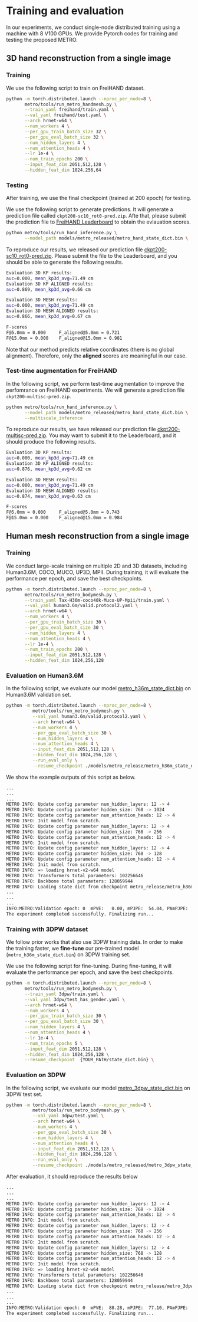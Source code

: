 # Training and evaluation 

In our experiments, we conduct single-node distributed training using a machine with 8 V100 GPUs. We provide Pytorch codes for training and testing the proposed METRO.


## 3D hand reconstruction from a single image

### Training

We use the following script to train on FreiHAND dataset. 

```bash
python -m torch.distributed.launch --nproc_per_node=8 \
       metro/tools/run_metro_handmesh.py \
       --train_yaml freihand/train.yaml \
       --val_yaml freihand/test.yaml \
       --arch hrnet-w64 \
       --num_workers 4 \
       --per_gpu_train_batch_size 32 \
       --per_gpu_eval_batch_size 32 \
       --num_hidden_layers 4 \
       --num_attention_heads 4 \
       --lr 1e-4 \
       --num_train_epochs 200 \
       --input_feat_dim 2051,512,128 \
       --hidden_feat_dim 1024,256,64 
```

### Testing

After training, we use the final checkpoint (trained at 200 epoch) for testing.

We use the following script to generate predictions. It will generate a prediction file called `ckpt200-sc10_rot0-pred.zip`. Afte that, please submit the prediction file to [FreiHAND Leaderboard](https://competitions.codalab.org/competitions/21238) to obtain the evlauation scores.

```bash
python metro/tools/run_hand_inference.py \
       --model_path models/metro_released/metro_hand_state_dict.bin \
```

To reproduce our results, we released our prediction file [ckpt200-sc10_rot0-pred.zip](https://1drv.ms/u/s!AjSbuBGA5p7mbO6hR40LiT7vWuY?e=5Ez4ox). Please submit the file to the Leaderboard, and you should be able to generate the following results. 

```bash
Evaluation 3D KP results:
auc=0.000, mean_kp3d_avg=71.49 cm
Evaluation 3D KP ALIGNED results:
auc=0.869, mean_kp3d_avg=0.66 cm

Evaluation 3D MESH results:
auc=0.000, mean_kp3d_avg=71.49 cm
Evaluation 3D MESH ALIGNED results:
auc=0.866, mean_kp3d_avg=0.67 cm

F-scores
F@5.0mm = 0.000 	F_aligned@5.0mm = 0.721
F@15.0mm = 0.000 	F_aligned@15.0mm = 0.981
```
Note that our method predicts relative coordinates (there is no global alignment). 
Therefore, only the **aligned** scores are meaningful in our case.


### Test-time augmentation for FreiHAND

In the following script, we perform test-time augmentation to improve the perfomrance on FreiHAND experiments. We will generate a prediction file `ckpt200-multisc-pred.zip`. 

```bash
python metro/tools/run_hand_inference.py \
       --model_path models/metro_released/metro_hand_state_dict.bin \
       --multiscale_inference
```

To reproduce our results, we have released our prediction file [ckpt200-multisc-pred.zip](https://1drv.ms/u/s!AjSbuBGA5p7mba52EPdaG5HyadU?e=Db0SYe). You may want to submit it to the Leaderboard, and it should produce the following results. 

```bash
Evaluation 3D KP results:
auc=0.000, mean_kp3d_avg=71.49 cm
Evaluation 3D KP ALIGNED results:
auc=0.876, mean_kp3d_avg=0.62 cm

Evaluation 3D MESH results:
auc=0.000, mean_kp3d_avg=71.49 cm
Evaluation 3D MESH ALIGNED results:
auc=0.874, mean_kp3d_avg=0.63 cm

F-scores
F@5.0mm = 0.000 	F_aligned@5.0mm = 0.743
F@15.0mm = 0.000 	F_aligned@15.0mm = 0.984
```

## Human mesh reconstruction from a single image


### Training

We conduct large-scale training on multiple 2D and 3D datasets, including Human3.6M, COCO, MUCO, UP3D, MPII. During training, it will evaluate the performance per epoch, and save the best checkpoints.

```bash
python -m torch.distributed.launch --nproc_per_node=8 \
       metro/tools/run_metro_bodymesh.py \
       --train_yaml Tax-H36m-coco40k-Muco-UP-Mpii/train.yaml \
       --val_yaml human3.6m/valid.protocol2.yaml \
       --arch hrnet-w64 \
       --num_workers 4 \
       --per_gpu_train_batch_size 30 \
       --per_gpu_eval_batch_size 30 \
       --num_hidden_layers 4 \
       --num_attention_heads 4 \
       --lr 1e-4 \
       --num_train_epochs 200 \
       --input_feat_dim 2051,512,128 \
       --hidden_feat_dim 1024,256,128 
```


### Evaluation on Human3.6M

In the following script, we evaluate our model [metro_h36m_state_dict.bin](https://1drv.ms/u/s!AjSbuBGA5p7maYOP-Yr9C8DdwV4?e=ANPczU) on Human3.6M validation set.  

```bash
python -m torch.distributed.launch --nproc_per_node=8 \
          metro/tools/run_metro_bodymesh.py \
          --val_yaml human3.6m/valid.protocol2.yaml \
          --arch hrnet-w64 \
          --num_workers 4 \
          --per_gpu_eval_batch_size 30 \
          --num_hidden_layers 4 \
          --num_attention_heads 4 \
          --input_feat_dim 2051,512,128 \
          --hidden_feat_dim 1024,256,128 \
          --run_eval_only \
          --resume_checkpoint ./models/metro_release/metro_h36m_state_dict.bin 
```

We show the example outputs of this script as below. 
```bash
...
...
...
METRO INFO: Update config parameter num_hidden_layers: 12 -> 4
METRO INFO: Update config parameter hidden_size: 768 -> 1024
METRO INFO: Update config parameter num_attention_heads: 12 -> 4
METRO INFO: Init model from scratch.
METRO INFO: Update config parameter num_hidden_layers: 12 -> 4
METRO INFO: Update config parameter hidden_size: 768 -> 256
METRO INFO: Update config parameter num_attention_heads: 12 -> 4
METRO INFO: Init model from scratch.
METRO INFO: Update config parameter num_hidden_layers: 12 -> 4
METRO INFO: Update config parameter hidden_size: 768 -> 128
METRO INFO: Update config parameter num_attention_heads: 12 -> 4
METRO INFO: Init model from scratch.
METRO INFO: => loading hrnet-v2-w64 model
METRO INFO: Transformers total parameters: 102256646
METRO INFO: Backbone total parameters: 128059944
METRO INFO: Loading state dict from checkpoint metro_release/metro_h36m_state_dict.bin
...
...
...
INFO:METRO:Validation epoch: 0  mPVE:   0.00, mPJPE:  54.04, PAmPJPE:  36.75 
The experiment completed successfully. Finalizing run...
```
 


### Training with 3DPW dataset

We follow prior works that also use 3DPW training data. In order to make the training faster, we **fine-tune** our pre-trained model (`metro_h36m_state_dict.bin`) on 3DPW training set. 

We use the following script for fine-tuning. During fine-tuning, it will evaluate the performance per epoch, and save the best checkpoints. 

```bash
python -m torch.distributed.launch --nproc_per_node=8 \
       metro/tools/run_metro_bodymesh.py \
       --train_yaml 3dpw/train.yaml \
       --val_yaml 3dpw/test_has_gender.yaml \
       --arch hrnet-w64 \
       --num_workers 4 \
       --per_gpu_train_batch_size 30 \
       --per_gpu_eval_batch_size 30 \
       --num_hidden_layers 4 \
       --num_attention_heads 4 \
       --lr 1e-4 \
       --num_train_epochs 5 \
       --input_feat_dim 2051,512,128 \
       --hidden_feat_dim 1024,256,128 \
       --resume_checkpoint  {YOUR_PATH/state_dict.bin} \
```


### Evaluation on 3DPW
In the following script, we evaluate our model [metro_3dpw_state_dict.bin](https://1drv.ms/u/s!AjSbuBGA5p7mauboKr9sxY0rxBY?e=ATlXLS) on 3DPW test set. 


```bash
python -m torch.distributed.launch --nproc_per_node=8 \
          metro/tools/run_metro_bodymesh.py \
          --val_yaml 3dpw/test.yaml \
          --arch hrnet-w64 \
          --num_workers 4 \
          --per_gpu_eval_batch_size 30 \
          --num_hidden_layers 4 \
          --num_attention_heads 4 \
          --input_feat_dim 2051,512,128 \
          --hidden_feat_dim 1024,256,128 \
          --run_eval_only \
          --resume_checkpoint ./models/metro_released/metro_3dpw_state_dict.bin 
```

After evaluation, it should reproduce the results below
```bash
...
...
...
METRO INFO: Update config parameter num_hidden_layers: 12 -> 4
METRO INFO: Update config parameter hidden_size: 768 -> 1024
METRO INFO: Update config parameter num_attention_heads: 12 -> 4
METRO INFO: Init model from scratch.
METRO INFO: Update config parameter num_hidden_layers: 12 -> 4
METRO INFO: Update config parameter hidden_size: 768 -> 256
METRO INFO: Update config parameter num_attention_heads: 12 -> 4
METRO INFO: Init model from scratch.
METRO INFO: Update config parameter num_hidden_layers: 12 -> 4
METRO INFO: Update config parameter hidden_size: 768 -> 128
METRO INFO: Update config parameter num_attention_heads: 12 -> 4
METRO INFO: Init model from scratch.
METRO INFO: => loading hrnet-v2-w64 model
METRO INFO: Transformers total parameters: 102256646
METRO INFO: Backbone total parameters: 128059944
METRO INFO: Loading state dict from checkpoint metro_release/metro_3dpw_state_dict.bin
...
...
...
INFO:METRO:Validation epoch: 0  mPVE:  88.28, mPJPE:  77.10, PAmPJPE:  47.90
The experiment completed successfully. Finalizing run...
```

